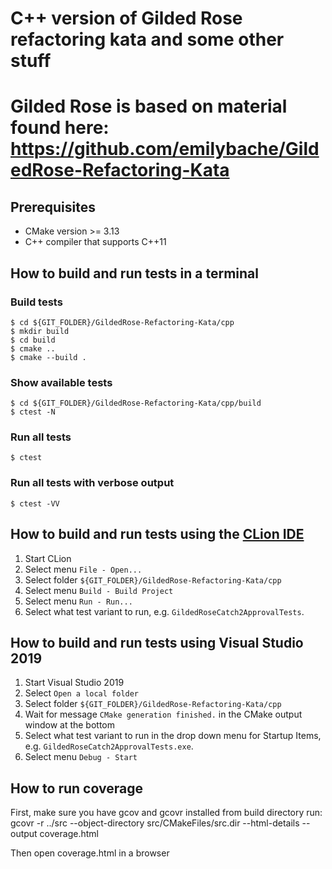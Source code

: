 # C++ version of Gilded Rose refactoring kata and some other stuff
# Gilded Rose is based on material found here: https://github.com/emilybache/GildedRose-Refactoring-Kata

## Prerequisites
* CMake version >= 3.13
* C++ compiler that supports C++11

## How to build and run tests in a terminal
 
### Build tests

    $ cd ${GIT_FOLDER}/GildedRose-Refactoring-Kata/cpp
    $ mkdir build
    $ cd build
    $ cmake ..
    $ cmake --build .

### Show available tests

    $ cd ${GIT_FOLDER}/GildedRose-Refactoring-Kata/cpp/build
    $ ctest -N
   
### Run all tests

    $ ctest

### Run all tests with verbose output

    $ ctest -VV


## How to build and run tests using the [CLion IDE](https://www.jetbrains.com/clion/)

1. Start CLion
2. Select menu `File - Open...`
3. Select folder `${GIT_FOLDER}/GildedRose-Refactoring-Kata/cpp`
4. Select menu `Build - Build Project`
4. Select menu `Run - Run...`
4. Select what test variant to run, e.g. `GildedRoseCatch2ApprovalTests`.

## How to build and run tests using Visual Studio 2019 

1. Start Visual Studio 2019
2. Select `Open a local folder`
3. Select folder `${GIT_FOLDER}/GildedRose-Refactoring-Kata/cpp`
4. Wait for message `CMake generation finished.` in the CMake output window at the bottom
5. Select what test variant to run in the drop down menu for Startup Items, e.g. `GildedRoseCatch2ApprovalTests.exe`.
6. Select menu `Debug - Start`

## How to run coverage
First, make sure you have gcov and gcovr installed
from build directory run: 
gcovr -r ../src --object-directory src/CMakeFiles/src.dir --html-details --output coverage.html

Then open coverage.html in a browser

